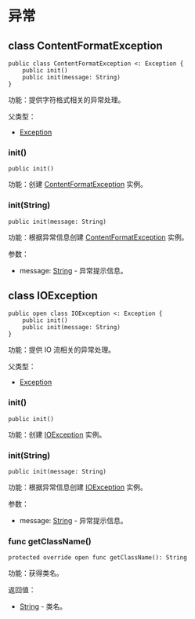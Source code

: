 # 异常

## class ContentFormatException

```cangjie
public class ContentFormatException <: Exception {
    public init()
    public init(message: String)
}
```

功能：提供字符格式相关的异常处理。

父类型：

- [Exception](../../core/core_package_api/core_package_exceptions.md#class-exception)

### init()

```cangjie
public init()
```

功能：创建 [ContentFormatException](io_package_exceptions.md#class-contentformatexception) 实例。

### init(String)

```cangjie
public init(message: String)
```

功能：根据异常信息创建 [ContentFormatException](io_package_exceptions.md#class-contentformatexception) 实例。

参数：

- message: [String](../../core/core_package_api/core_package_structs.md#struct-string) - 异常提示信息。

## class IOException

```cangjie
public open class IOException <: Exception {
    public init()
    public init(message: String)
}
```

功能：提供 IO 流相关的异常处理。

父类型：

- [Exception](../../core/core_package_api/core_package_exceptions.md#class-exception)

### init()

```cangjie
public init()
```

功能：创建 [IOException](io_package_exceptions.md#class-ioexception) 实例。

### init(String)

```cangjie
public init(message: String)
```

功能：根据异常信息创建 [IOException](io_package_exceptions.md#class-ioexception) 实例。

参数：

- message: [String](../../core/core_package_api/core_package_structs.md#struct-string) - 异常提示信息。

### func getClassName()

```cangjie
protected override open func getClassName(): String
```

功能：获得类名。

返回值：

- [String](../../core/core_package_api/core_package_structs.md#struct-string) - 类名。
